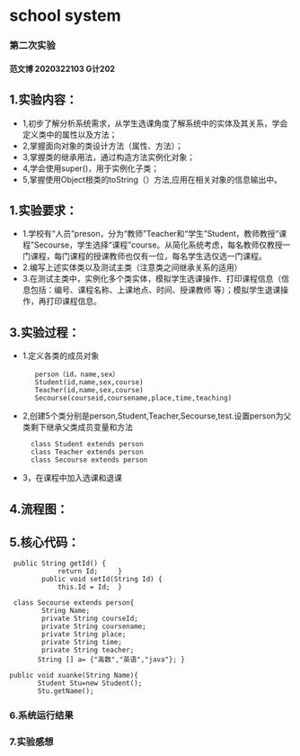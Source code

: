 # school system

### 第二次实验
 #### 范文博 2020322103 G计202
## 1.实验内容：
- 1,初步了解分析系统需求，从学生选课角度了解系统中的实体及其关系，学会定义类中的属性以及方法；
- 2,掌握面向对象的类设计方法（属性、方法）；
- 3,掌握类的继承用法，通过构造方法实例化对象；
- 4,学会使用super()，用于实例化子类；
- 5,掌握使用Object根类的toString（）方法,应用在相关对象的信息输出中。
## 1.实验要求：
- 1.学校有“人员”preson，分为“教师”Teacher和“学生”Student，教师教授“课程”Secourse，学生选择“课程”course。从简化系统考虑，每名教师仅教授一门课程，每门课程的授课教师也仅有一位，每名学生选仅选一门课程。
- 2.编写上述实体类以及测试主类（注意类之间继承关系的适用）
- 3.在测试主类中，实例化多个类实体，模拟学生选课操作、打印课程信息（信息包括：编号、课程名称、上课地点、时间、授课教师 等）；模拟学生退课操作，再打印课程信息。


 ## 3.实验过程：        
- 1.定义各类的成员对象

         person（id，name,sex）
         Student(id,name,sex,course)
         Teacher(id,name,sex,course)
         Secourse(courseid,coursename,place,time,teaching)
- 2,创建5个类分别是person,Student,Teacher,Secourse,test.设置person为父类剩下继承父类成员变量和方法

        class Student extends person
        class Teacher extends person
        class Secourse extends person
 - 3，在课程中加入选课和退课
 ## 4.流程图：
 ## 5.核心代码：
 
     public String getId() { 
	            return Id;     } 
	        public void setId(String Id) { 
	            this.Id = Id;  } 
           
     class Secourse extends person{ 
	        String Name; 
	        private String courseId; 
	        private String coursename; 
	        private String place;
	        private String time; 
	        private String teacher; 
	       String [] a= {"高数","英语","java"}; }
        
    public void xuanke(String Name){ 
	       Student Stu=new Student(); 
	       Stu.getName(); 
### 6.系统运行结果
### 7.实验感想
 


